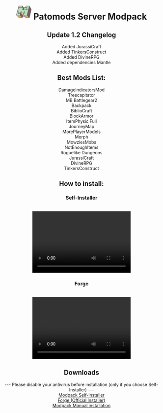 <header>
<h1><img src="minecraft-logo.png" alt="Logo" width="50" height="50"> Patomods Server Modpack</h1>
  <h2>Update 1.2 Changelog</h2>
  Added JurassiCraft<br />
  Added TinkersConstruct<br />
  Added DivineRPG<br />
  Added dependencies Mantle
  <h2>Best Mods List:</h2>
  DamageIndicatorsMod<br />
  Treecapitator<br />
  MB Battlegear2<br />
  Backpack<br />
  BiblioCraft<br />
  BlockArmor<br />
  ItemPhysic Full<br />
  JourneyMap<br />
  MorePlayerModels<br />
  Morph<br />
  MowziesMobs<br />
  NotEnoughItems<br />
  Roguelike Dungeons<br />
  JurassiCraft<br />
  DivineRPG<br />
  TinkersConstruct<br />
<h2>How to install:</h2>
  <h3>Self-Installer</h3><br />
  <video src="mods_install.mp4" width="320" height="200" controls preload></video><br />
  <h3>Forge</h3><br />
  <video src="forge_install.mp4" width="320" height="200" controls preload></video><br />
<h2>Downloads</h2>
  --- Please disable your antivirus before installation (only if you choose Self-Installer) ---<br />
  <a href="http://www.mediafire.com/file/e4sj908agh5szq9/Modpack-Installer.exe/file">Modpack Self-Installer</a><br />
  <a href="Forge.exe">Forge (Official Installer)</a><br />
  <a href="http://www.mediafire.com/file/o7w2j5isexz3o4b/Modpack_Manual-Install.rar/file">Modpack Manual installation</a><br />
</header>
